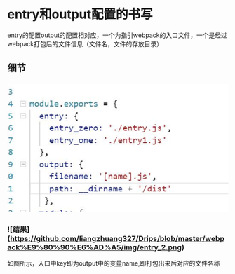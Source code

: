 # entry和output配置的书写
entry的配置output的配置相对应，一个为指引webpack的入口文件，一个是经过webpack打包后的文件信息（文件名，文件的存放目录）
## 细节
### ![配置](https://github.com/liangzhuang327/Drips/blob/master/webpack%E9%80%90%E6%AD%A5/img/entry_1.jpg)
### ![结果] (https://github.com/liangzhuang327/Drips/blob/master/webpack%E9%80%90%E6%AD%A5/img/entry_2.png)
如图所示，入口中key即为output中的变量name,即打包出来后对应的文件名称